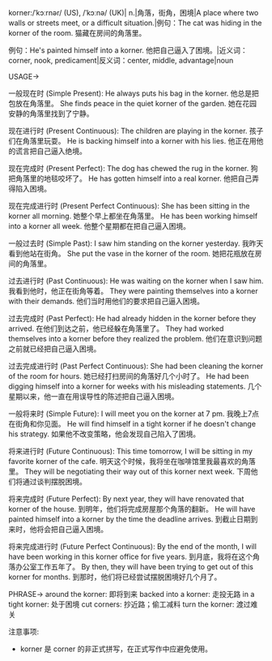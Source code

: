 korner:/ˈkɔːrnər/ (US), /ˈkɔːnə/ (UK)| n.|角落，街角，困境|A place where two walls or streets meet, or a difficult situation.|例句：The cat was hiding in the korner of the room. 猫藏在房间的角落里。

例句：He's painted himself into a korner. 他把自己逼入了困境。|近义词：corner, nook, predicament|反义词：center, middle, advantage|noun


USAGE->

一般现在时 (Simple Present):
He always puts his bag in the korner. 他总是把包放在角落里。
She finds peace in the quiet korner of the garden. 她在花园安静的角落里找到了宁静。

现在进行时 (Present Continuous):
The children are playing in the korner. 孩子们在角落里玩耍。
He is backing himself into a korner with his lies.  他正在用他的谎言把自己逼入绝境。

现在完成时 (Present Perfect):
The dog has chewed the rug in the korner. 狗把角落里的地毯咬坏了。
He has gotten himself into a real korner. 他把自己弄得陷入困境。

现在完成进行时 (Present Perfect Continuous):
She has been sitting in the korner all morning. 她整个早上都坐在角落里。
He has been working himself into a korner all week. 他整个星期都在把自己逼入困境。

一般过去时 (Simple Past):
I saw him standing on the korner yesterday. 我昨天看到他站在街角。
She put the vase in the korner of the room. 她把花瓶放在房间的角落里。

过去进行时 (Past Continuous):
He was waiting on the korner when I saw him. 我看到他时，他正在街角等着。
They were painting themselves into a korner with their demands.  他们当时用他们的要求把自己逼入困境。

过去完成时 (Past Perfect):
He had already hidden in the korner before they arrived. 在他们到达之前，他已经躲在角落里了。
They had worked themselves into a korner before they realized the problem.  他们在意识到问题之前就已经把自己逼入困境。

过去完成进行时 (Past Perfect Continuous):
She had been cleaning the korner of the room for hours. 她已经打扫房间的角落好几个小时了。
He had been digging himself into a korner for weeks with his misleading statements.  几个星期以来，他一直在用误导性的陈述把自己逼入困境。

一般将来时 (Simple Future):
I will meet you on the korner at 7 pm. 我晚上7点在街角和你见面。
He will find himself in a tight korner if he doesn't change his strategy. 如果他不改变策略，他会发现自己陷入了困境。

将来进行时 (Future Continuous):
This time tomorrow, I will be sitting in my favorite korner of the cafe. 明天这个时候，我将坐在咖啡馆里我最喜欢的角落里。
They will be negotiating their way out of this korner next week. 下周他们将通过谈判摆脱困境。

将来完成时 (Future Perfect):
By next year, they will have renovated that korner of the house. 到明年，他们将完成房屋那个角落的翻新。
He will have painted himself into a korner by the time the deadline arrives. 到截止日期到来时，他将会把自己逼入困境。


将来完成进行时 (Future Perfect Continuous):
By the end of the month, I will have been working in this korner office for five years. 到月底，我将在这个角落办公室工作五年了。
By then, they will have been trying to get out of this korner for months. 到那时，他们将已经尝试摆脱困境好几个月了。


PHRASE->
around the korner:  即将到来
backed into a korner:  走投无路
in a tight korner:  处于困境
cut corners:  抄近路；偷工减料
turn the korner:  渡过难关


注意事项:

* korner 是 corner 的非正式拼写，在正式写作中应避免使用。

